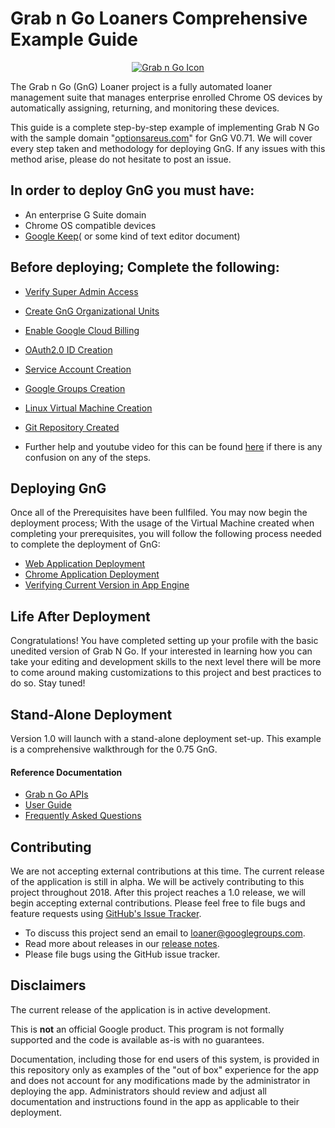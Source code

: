 <!-- mdformat off(GitHub header) -->
Grab n Go Loaners Comprehensive Example Guide
======
<!-- mdformat on -->

<p align="center">
  <a href="#grabngo--">
    <img src="https://storage.googleapis.com/gngloaners/gnglogo.png" alt="Grab n Go Icon" />
  </a>
</p>

The Grab n Go (GnG) Loaner project is a fully automated loaner management suite
that manages enterprise enrolled Chrome OS devices by automatically assigning,
returning, and monitoring these devices.

This guide is a complete step-by-step example of implementing Grab N Go with 
the sample domain "[optionsareus.com]()" for GnG V0.71.  We will cover every step 
taken and methodology for deploying GnG. If any issues with this method arise,  please do 
not hesitate to post an issue. 


## In order to deploy GnG you must have:

*   An enterprise G Suite domain
*	Chrome OS compatible devices
* 	[Google Keep](https://chrome.google.com/webstore/detail/google-keep-chrome-extens/lpcaedmchfhocbbapmcbpinfpgnhiddi/related?utm_source=chrome-ntp-icon)( or some kind of text editor document)

## Before deploying; Complete the following:

*	[Verify Super Admin Access](https://github.com/kid-yume/gnglinuxdeployment/tree/dev/docs/deployment/prerequisites/verifysuperadminaccess)
*	[Create GnG Organizational Units](https://github.com/kid-yume/gnglinuxdeployment/tree/dev/docs/deployment/prerequisites/organizationalunits)
*	[Enable Google Cloud Billing](https://github.com/kid-yume/gnglinuxdeployment/tree/dev/docs/deployment/prerequisites/billingaccountid)
*	[OAuth2.0 ID Creation](https://github.com/kid-yume/gnglinuxdeployment/tree/dev/docs/deployment/prerequisites/oauthid)
*	[Service Account Creation](https://github.com/kid-yume/gnglinuxdeployment/tree/dev/docs/deployment/prerequisites/serviceaccountcreation)
*	[Google Groups Creation](https://github.com/kid-yume/gnglinuxdeployment/tree/dev/docs/deployment/prerequisites/googlegroupcreation)
*	[Linux Virtual Machine Creation](https://github.com/kid-yume/gnglinuxdeployment/tree/dev/docs/deployment/prerequisites/virtualmachinecreation)
*	[Git Repository Created](https://github.com/kid-yume/gnglinuxdeployment/tree/dev/docs/deployment/prerequisites/gitrepositorycreated)

*	Further help and youtube video for this can be found [here](https://github.com/kid-yume/gnglinuxdeployment/tree/dev/docs/deployment/prerequisites)
	if there is any confusion on any of the steps.

## Deploying GnG 
Once all of the Prerequisites have been fullfiled. You may now begin the deployment process; 
With the usage of the Virtual Machine created when completing your prerequisites, you will follow
the following process needed to complete the deployment of GnG:

*	[Web Application Deployment](https://github.com/kid-yume/gnglinuxdeployment/tree/dev/docs/deployment/mac-linux)
*	[Chrome Application Deployment](https://github.com/kid-yume/gnglinuxdeployment/tree/dev/docs/deployment/chrome_deployment)
*	[Verifying Current Version in App Engine](https://github.com/kid-yume/gnglinuxdeployment/tree/dev/docs/deployment/app_engine_verification)

## Life After Deployment
Congratulations! You have completed setting up your profile with the basic unedited version of Grab N Go. If your 
interested in learning how you can take your editing and development skills to the next level there will be more to 
come around making customizations to this project and best practices to do so. Stay tuned! 

## Stand-Alone Deployment
Version 1.0 will launch with a stand-alone deployment set-up. This example is a comprehensive walkthrough
for the 0.75 GnG. 

#### Reference Documentation

-   [Grab n Go APIs](docs/gng_apis.md)
-   [User Guide](docs/user_guide.md)
-   [Frequently Asked
    Questions](docs/faq.md)

## Contributing

We are not accepting external contributions at this time. The current release of
the application is still in alpha. We will be actively contributing to this
project throughout 2018. After this project reaches a 1.0 release, we will begin
accepting external contributions. Please feel free to file bugs and feature
requests using [GitHub's Issue
Tracker](https://github.com/google/loaner/issues).

* To discuss this project send an email to loaner@googlegroups.com.
* Read more about releases in our [release notes](docs/release_notes.md).
* Please file bugs using the GitHub issue tracker.


## Disclaimers

The current release of the application is in active development.

This is **not** an official Google product. This program is not formally
supported and the code is available as-is with no guarantees.

Documentation, including those for end users of this system, is provided in this
repository only as examples of the "out of box" experience for the app and does
not account for any modifications made by the administrator in deploying the
app. Administrators should review and adjust all documentation and instructions
found in the app as applicable to their deployment.
